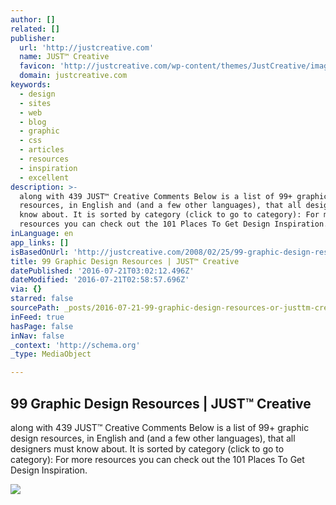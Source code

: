```yaml
---
author: []
related: []
publisher:
  url: 'http://justcreative.com'
  name: JUST™ Creative
  favicon: 'http://justcreative.com/wp-content/themes/JustCreative/images/favicon.ico'
  domain: justcreative.com
keywords:
  - design
  - sites
  - web
  - blog
  - graphic
  - css
  - articles
  - resources
  - inspiration
  - excellent
description: >-
  along with 439 JUST™ Creative Comments Below is a list of 99+ graphic design
  resources, in English and (and a few other languages), that all designers must
  know about. It is sorted by category (click to go to category): For more
  resources you can check out the 101 Places To Get Design Inspiration.
inLanguage: en
app_links: []
isBasedOnUrl: 'http://justcreative.com/2008/02/25/99-graphic-design-resources/'
title: 99 Graphic Design Resources | JUST™ Creative
datePublished: '2016-07-21T03:02:12.496Z'
dateModified: '2016-07-21T02:58:57.696Z'
via: {}
starred: false
sourcePath: _posts/2016-07-21-99-graphic-design-resources-or-justtm-creative.md
inFeed: true
hasPage: false
inNav: false
_context: 'http://schema.org'
_type: MediaObject

---
```

<article style=""><h1>99 Graphic Design Resources | JUST™ Creative</h1><p>along with 439 JUST™ Creative Comments Below is a list of 99+ graphic design resources, in English and (and a few other languages), that all designers must know about. It is sorted by category (click to go to category): For more resources you can check out the 101 Places To Get Design Inspiration.</p><img src="http://justcreative.com/wp-content/uploads/2008/02/resources.jpg" /></article>